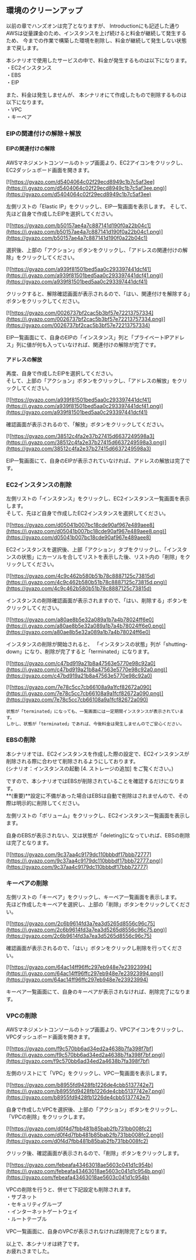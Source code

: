 ## 環境のクリーンアップ

以前の章でハンズオンは完了となりますが、
Introductionにも記述した通りAWSは従量課金のため、インスタンスを上げ続けると料金が継続して発生するため、
今までの作業で構築した環境を削除し、料金が継続して発生しない状態まで戻します。

本シナリオで使用したサービスの中で、料金が発生するものは以下になります。  
・EC2インスタンス  
・EBS  
・EIP  

また、料金は発生しませんが、
本シナリオにて作成したもので削除するものは以下になります。  
・VPC  
・キーペア

### EIPの関連付けの解除＋解放

#### EIPの関連付けの解除
AWSマネジメントコンソールのトップ画面より、EC2アイコンをクリックし、EC2ダッシュボード画面を開きます。

[![https://gyazo.com/d5404064c02f29ecd8949c1b7c5af3ee](https://i.gyazo.com/d5404064c02f29ecd8949c1b7c5af3ee.png)](https://gyazo.com/d5404064c02f29ecd8949c1b7c5af3ee)

左側リストの「Elastic IP」をクリックし、EIP一覧画面を表示します。
そして、先ほど自身で作成したEIPを選択してください。

[![https://gyazo.com/b50157ae4a7c887141d190f0a22b04c1](https://i.gyazo.com/b50157ae4a7c887141d190f0a22b04c1.png)](https://gyazo.com/b50157ae4a7c887141d190f0a22b04c1)

選択後、上部の「アクション」ボタンをクリックし、「アドレスの関連付けの解除」をクリックしてください。

[![https://gyazo.com/a939f81501bed5aa0c293397441dcf41](https://i.gyazo.com/a939f81501bed5aa0c293397441dcf41.png)](https://gyazo.com/a939f81501bed5aa0c293397441dcf41)

クリックすると、解除確認画面が表示されるので、「はい、関連付けを解除する」ボタンをクリックしてください。

[![https://gyazo.com/0026737bf2cac5b3bf57e72213757334](https://i.gyazo.com/0026737bf2cac5b3bf57e72213757334.png)](https://gyazo.com/0026737bf2cac5b3bf57e72213757334)

EIP一覧画面にて、自身のEIPの「インスタンス」列と「プライベートIPアドレス」列に値が何も入っていなければ、関連付けの解除が完了です。

#### アドレスの解放
再度、自身で作成したEIPを選択してください。  
そして、上部の「アクション」ボタンをクリックし、「アドレスの解放」をクリックしてください。

[![https://gyazo.com/a939f81501bed5aa0c293397441dcf41](https://i.gyazo.com/a939f81501bed5aa0c293397441dcf41.png)](https://gyazo.com/a939f81501bed5aa0c293397441dcf41)

確認画面が表示されるので、「解放」ボタンをクリックしてください。

[![https://gyazo.com/38512c4fa2e37b27415d6637249598a3](https://i.gyazo.com/38512c4fa2e37b27415d6637249598a3.png)](https://gyazo.com/38512c4fa2e37b27415d6637249598a3)

EIP一覧画面にて、自身のEIPが表示されていなければ、アドレスの解放は完了です。

### EC2インスタンスの削除
左側リストの「インスタンス」をクリックし、EC2インスタンス一覧画面を表示します。  
そして、先ほど自身で作成したEC2インスタンスを選択してください。

[![https://gyazo.com/d05041b007bc18cde90af967e489aee8](https://i.gyazo.com/d05041b007bc18cde90af967e489aee8.png)](https://gyazo.com/d05041b007bc18cde90af967e489aee8)

EC2インスタンスを選択後、上部「アクション」タブをクリックし、「インスタンスの状態」にカーソルを合してリストを表示した後、リスト内の「削除」をクリックしてください。

[![https://gyazo.com/4c9c462b580b51b78c8887125c73815d](https://i.gyazo.com/4c9c462b580b51b78c8887125c73815d.png)](https://gyazo.com/4c9c462b580b51b78c8887125c73815d)

インスタンスの削除確認画面が表示されますので、「はい、削除する」ボタンをクリックしてください。

[![https://gyazo.com/a80ae8b5e32a089a1b7a4b78024ff6e0](https://i.gyazo.com/a80ae8b5e32a089a1b7a4b78024ff6e0.png)](https://gyazo.com/a80ae8b5e32a089a1b7a4b78024ff6e0)

インスタンスの削除が開始されると、
「インスタンスの状態」列が「shutting-down」になり、削除が完了すると「terminated」になります。

[![https://gyazo.com/c47bd919a21b8a47563e5770e98c92a0](https://i.gyazo.com/c47bd919a21b8a47563e5770e98c92a0.png)](https://gyazo.com/c47bd919a21b8a47563e5770e98c92a0)

[![https://gyazo.com/7e78c5cc7cb66108a9a1fcf82672a090](https://i.gyazo.com/7e78c5cc7cb66108a9a1fcf82672a090.png)](https://gyazo.com/7e78c5cc7cb66108a9a1fcf82672a090)

````
状態が「terminated」になっても、一覧画面には一定期間インスタンスが表示されています。
しかし、状態が「terminated」であれば、今後料金は発生しませんのでご安心ください。
````

### EBSの削除
本シナリオでは、EC2インスタンスを作成した際の設定で、EC2インスタンスが削除される際に合わせて削除されるようにしております。  
(シナリオ：インスタンスの起動 [4. ストレージの追加] をご覧ください。)

ですので、本シナリオではEBSが削除されていることを確認するだけになります。  
**(重要)**設定に不備があった場合はEBSは自動で削除はされませんので、その際は明示的に削除してください。

左側リストの「ボリューム」をクリックし、EC2インスタンス一覧画面を表示します。

自身のEBSが表示されない、又は状態が「deleting]になっていれば、EBSの削除は完了となります。

[![https://gyazo.com/9c37aa4c9179dc110bbbdf17bbb72777](https://i.gyazo.com/9c37aa4c9179dc110bbbdf17bbb72777.png)](https://gyazo.com/9c37aa4c9179dc110bbbdf17bbb72777)

### キーペアの削除

左側リストの「キーペア」をクリックし、キーペア一覧画面を表示します。  
先ほど作成したキーペアを選択し、上部の「削除」ボタンをクリックしてください。

[![https://gyazo.com/2c6b9614fd3a7ea3d5265d8556c96c75](https://i.gyazo.com/2c6b9614fd3a7ea3d5265d8556c96c75.png)](https://gyazo.com/2c6b9614fd3a7ea3d5265d8556c96c75)

確認画面が表示されるので、「はい」ボタンをクリックし削除を行ってください。

[![https://gyazo.com/64ac14ff96ffc297eb948e7e23923994](https://i.gyazo.com/64ac14ff96ffc297eb948e7e23923994.png)](https://gyazo.com/64ac14ff96ffc297eb948e7e23923994)

キーペア一覧画面にて、自身のキーペアが表示されなければ、削除完了になります。

### VPCの削除
AWSマネジメントコンソールのトップ画面より、VPCアイコンをクリックし、VPCダッシュボード画面を開きます。

[![https://gyazo.com/f9c570bb6ad34ed2a4638b7fa398f7bf](https://i.gyazo.com/f9c570bb6ad34ed2a4638b7fa398f7bf.png)](https://gyazo.com/f9c570bb6ad34ed2a4638b7fa398f7bf)

左側のリストにて「VPC」をクリックし、VPC一覧画面を表示します。

[![https://gyazo.com/b8955fd9428fb1226de4cbb5137742e7](https://i.gyazo.com/b8955fd9428fb1226de4cbb5137742e7.png)](https://gyazo.com/b8955fd9428fb1226de4cbb5137742e7)

自身で作成したVPCを選択後、上部の「アクション」ボタンをクリックし、「VPCの削除」をクリックします。

[![https://gyazo.com/d0f4d7fbb481b85bab2fb731bb008fc2](https://i.gyazo.com/d0f4d7fbb481b85bab2fb731bb008fc2.png)](https://gyazo.com/d0f4d7fbb481b85bab2fb731bb008fc2)

クリック後、確認画面が表示されるので、「削除」ボタンをクリックします。

[![https://gyazo.com/febeafa43463018ae5603c041d1c954b](https://i.gyazo.com/febeafa43463018ae5603c041d1c954b.png)](https://gyazo.com/febeafa43463018ae5603c041d1c954b)

VPCの削除を行うと、併せて下記設定も削除されます。  
・サブネット  
・セキュリティグループ  
・インターネットゲートウェイ  
・ルートテーブル  

VPC一覧画面に、自身のVPCが表示されなければ削除完了となります。

以上で、本シナリオは終了です。  
お疲れさまでした。

